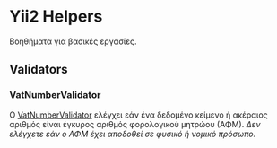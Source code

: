 # Yii2 Helpers 

Βοηθήματα για βασικές εργασίες.

## Validators 

### VatNumberValidator 

Ο [VatNumberValidator](src/validators/VatNumberValidator.php) ελέγχει εάν ένα δεδομένο κείμενο ή ακέραιος αριθμός 
είναι έγκυρος αριθμός φορολογικού μητρώου (ΑΦΜ). 
_Δεν ελέγχετε εάν ο ΑΦΜ έχει αποδοθεί σε φυσικό ή νομικό πρόσωπο._
